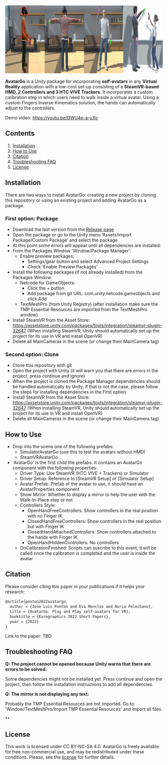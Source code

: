 <p align="center">
  <img 
    width="960"
    height="216"
    src="https://github.com/UPC-ViRVIG/AvatarGo/blob/main/.github/media/Cover.png"
  >
</p>

**AvatarGo** is a Unity package for incorporating **self-avatars** in any **Virtual Reality** application with a low-cost set-up consisting of a **SteamVR-based HMD, 2 Controllers and 3 HTC VIVE Trackers**. It incorporates a custom calibration step in which users need to walk inside a virtual avatar. Using a custom Fingers Inverse Kinematics solution, the hands can automatically adjust to the controllers.

Demo video: https://youtu.be/DWU4p-a-uXo

## Contents
1. [Installation](#installation)
2. [How to Use](#how-to-use)
2. [Citation](#citation)
3. [Troubleshooting FAQ](#troubleshooting-faq)
4. [License](#license)

## Installation
There are two ways to install AvatarGo: creating a new project by cloning this repository or using an existing project and adding AvatarGo as a package.
### First option: Package
- Download the last version from the [Release page](https://github.com/UPC-ViRVIG/AvatarGo/releases)
- Open the package or go to the Unity menu ‘Assets/Import Package/Custom Package’ and select the package
- At this point some errors will appear until all dependencies are installed:
- From the Packages Window 'Window/Package Manager':
  - Enable preview packages:
    - Settings/gear button and select Advanced Project Settings
    - Check 'Enable Preview Packages'
- Install the following packages (if not already installed) from the Packages Window:
  - Netcode for GameObjects: 
    - Click the + button
    - Add package from git URL: com.unity.netcode.gameobjects and click Add
  - TextMeshPro (from Unity Registry) (after installation make sure the TMP Essential Resources are imported from the TextMeshPro window)
- Install SteamVR from the Asset Store: https://assetstore.unity.com/packages/tools/integration/steamvr-plugin-32647
(When installing SteamVR, Unity should automatically set up the project for its use in VR and install OpenVR)
- Delete all MainCameras in the scene (or change their MainCamera tag)
### Second option: Clone
- Clone this repository with git
- Open the project with Unity (it will warn you that there are errors in the project, press continue and ignore)
- When the project is cloned the Package Manager dependencies should be handled automatically by Unity, if that is not the case, please follow the steps for installing dependencies in the First option
- Install SteamVR from the Asset Store: https://assetstore.unity.com/packages/tools/integration/steamvr-plugin-32647
(When installing SteamVR, Unity should automatically set up the project for its use in VR and install OpenVR)
- Delete all MainCameras in the scene (or change their MainCamera tag)


## How to Use
- Drop into the scene one of the following prefabs:
  - SimulatorAvatarGo (use this to test the avatars without HMD)
  - SteamVRAvatarGo
- 'AvatarGo' is the first child the prefabs. It contains an AvatarGo component with the following properties:
  - Driver Type: Use SteamVR (HTC VIVE + Trackers) or Simulator
  - Driver Setup: Reference to [SteamVR Setup] or [Simulator Setup]
  - Avatar Prefab: Prefab of the avatar to use, it should have an AvatarProperties component
  - Show Mirror: Whether to display a mirror to help the user with the Walk-In-Place step or not
  - Controllers Style:
    * OpenHandFreeControllers: Show controllers in the real position with no Finger IK
    * ClosedHandFreeControllers: Show controllers in the real position but with Finger IK
    * ClosedHandAttachedControllers: Show controllers attached to the hands with Finger IK
    * OpenHandHiddenControllers: No controllers
  - OnCalibrationFinished: Scripts can suscribe to this event, it will be called once the calibration is completed and the user is inside the avatar

## Citation
Please consider citing this paper in your publications if it helps your research:
```
@article{ponton2022avatargo,
  author = {Jose Luis Ponton and Eva Monclús and Nuria Pelechano},
  title = {AvatarGo: Plug and Play self-avatars for VR},
  booktitle = {Eurographics 2022 Short Papers},
  year = {2022}
}
```

Link to the paper: TBD

## Troubleshooting FAQ
**Q: The project cannot be opened because Unity warns that there are errors to be solved:**

Some dependencies might not be installed yet. Press continue and open the project, then follow the installation instructions to add all dependencies.

**Q: The mirror is not displaying any text:**

Probably the TMP Essential Resources are not imported. Go to: 'Window/TextMeshPro/Import TMP Essential Resources' and import all files.

**

## License
This work is licensed under CC BY-NC-SA 4.0.
AvatarGo is freely available for free non-commercial use, and may be redistributed under these conditions.  Please, see the [license](https://github.com/UPC-ViRVIG/AvatarGo/blob/main/LICENSE) for further details.
